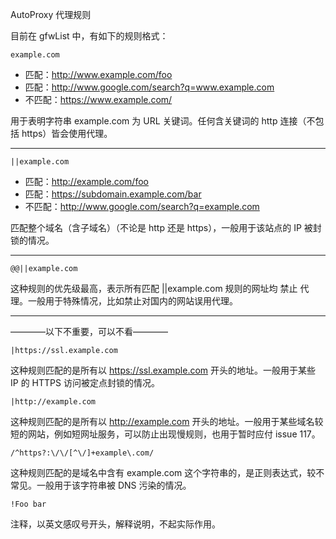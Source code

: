 AutoProxy 代理规则


目前在 gfwList 中，有如下的规则格式：

    example.com

- 匹配：http://www.example.com/foo
- 匹配：http://www.google.com/search?q=www.example.com
- 不匹配：https://www.example.com/

用于表明字符串 example.com 为 URL 关键词。任何含关键词的 http 连接（不包括 https）皆会使用代理。

----

    ||example.com

- 匹配：http://example.com/foo
- 匹配：https://subdomain.example.com/bar
- 不匹配：http://www.google.com/search?q=example.com

匹配整个域名（含子域名）（不论是 http 还是 https），一般用于该站点的 IP 被封锁的情况。

----

    @@||example.com

这种规则的优先级最高，表示所有匹配 ||example.com 规则的网址均 禁止 代理。一般用于特殊情况，比如禁止对国内的网站误用代理。

----

————以下不重要，可以不看————

    |https://ssl.example.com

这种规则匹配的是所有以 https://ssl.example.com 开头的地址。一般用于某些 IP 的 HTTPS 访问被定点封锁的情况。

    |http://example.com

这种规则匹配的是所有以 http://example.com 开头的地址。一般用于某些域名较短的网站，例如短网址服务，可以防止出现慢规则，也用于暂时应付 issue 117。

    /^https?:\/\/[^\/]+example\.com/

这种规则匹配的是域名中含有 example.com 这个字符串的，是正则表达式，较不常见。一般用于该字符串被 DNS 污染的情况。

    !Foo bar

注释，以英文感叹号开头，解释说明，不起实际作用。